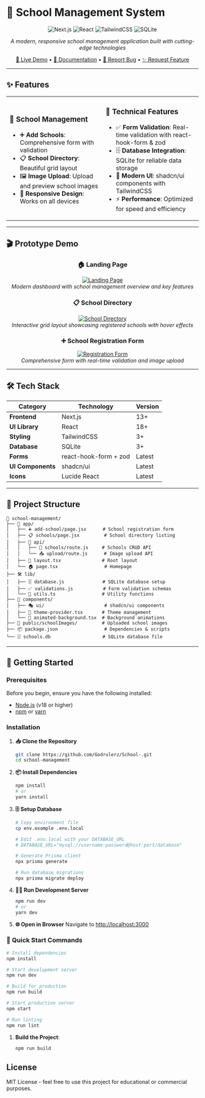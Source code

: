 # 🏫 School Management System

<div align="center">

![Next.js](https://img.shields.io/badge/Next.js-13+-black?style=for-the-badge&logo=next.js)
![React](https://img.shields.io/badge/React-18+-blue?style=for-the-badge&logo=react)
![TailwindCSS](https://img.shields.io/badge/TailwindCSS-3+-38B2AC?style=for-the-badge&logo=tailwind-css)
![SQLite](https://img.shields.io/badge/SQLite-3+-003B57?style=for-the-badge&logo=sqlite)

*A modern, responsive school management application built with cutting-edge technologies*

[🚀 Live Demo](https://school-management-ruddy-one.vercel.app/) • [📖 Documentation](#getting-started) • [🐛 Report Bug](#) • [✨ Request Feature](#)

</div>

---

## ✨ Features

<table>
<tr>
<td width="50%">

### 🏢 **School Management**
- ➕ **Add Schools**: Comprehensive form with validation
- 📋 **School Directory**: Beautiful grid layout
- 🖼️ **Image Upload**: Upload and preview school images
- 📱 **Responsive Design**: Works on all devices

</td>
<td width="50%">

### 🔧 **Technical Features**
- ✅ **Form Validation**: Real-time validation with react-hook-form & zod
- 🗄️ **Database Integration**: SQLite for reliable data storage
- 🎨 **Modern UI**: shadcn/ui components with TailwindCSS
- ⚡ **Performance**: Optimized for speed and efficiency

</td>
</tr>
</table>

---

## 🎬 Prototype Demo

<div align="center">

### 🏠 Landing Page
[![Landing Page](https://drive.google.com/uc?id=1D6Ee4F6V21zagkGpfQck8xYZlXj125UB)](https://drive.google.com/file/d/1D6Ee4F6V21zagkGpfQck8xYZlXj125UB/view?usp=drive_link)  
*Modern dashboard with school management overview and key features*

### 📋 School Directory
[![School Directory](https://drive.google.com/uc?id=1vgsvkWhjGXbUUW8CJ9suSVSsbodnLKaA)](https://drive.google.com/file/d/1vgsvkWhjGXbUUW8CJ9suSVSsbodnLKaA/view?usp=drive_link)  
*Interactive grid layout showcasing registered schools with hover effects*

### ➕ School Registration Form
[![Registration Form](https://drive.google.com/uc?id=1odeG38B7dsdNBgaHtdxG5YQQnt-E9KmE)](https://drive.google.com/file/d/1odeG38B7dsdNBgaHtdxG5YQQnt-E9KmE/view?usp=drive_link)  
*Comprehensive form with real-time validation and image upload*

</div>


---

## 🛠️ Tech Stack

<div align="center">

| Category | Technology | Version |
|----------|------------|---------|
| **Frontend** | Next.js | 13+ |
| **UI Library** | React | 18+ |
| **Styling** | TailwindCSS | 3+ |
| **Database** | SQLite | 3+ |
| **Forms** | react-hook-form + zod | Latest |
| **UI Components** | shadcn/ui | Latest |
| **Icons** | Lucide React | Latest |

</div>

---

## 📁 Project Structure

```
🏫 school-management/
├── 📱 app/
│   ├── ➕ add-school/page.jsx      # School registration form
│   ├── 📋 schools/page.jsx         # School directory listing
│   ├── 🔌 api/
│   │   ├── 🏢 schools/route.js     # Schools CRUD API
│   │   └── 📤 upload/route.js      # Image upload API
│   ├── 🎨 layout.tsx               # Root layout
│   └── 🏠 page.tsx                 # Homepage
├── 🛠️ lib/
│   ├── 🗄️ database.js              # SQLite database setup
│   ├── ✅ validations.js           # Form validation schemas
│   └── 🔧 utils.ts                 # Utility functions
├── 🎨 components/
│   ├── 🎭 ui/                      # shadcn/ui components
│   ├── 🌙 theme-provider.tsx       # Theme management
│   └── 🎨 animated-background.tsx  # Background animations
├── 📁 public/schoolImages/         # Uploaded school images
├── 📦 package.json                 # Dependencies & scripts
└── 🗄️ schools.db                   # SQLite database file
```

---

## 🚀 Getting Started

### Prerequisites

Before you begin, ensure you have the following installed:
- [Node.js](https://nodejs.org/) (v18 or higher)
- [npm](https://www.npmjs.com/) or [yarn](https://yarnpkg.com/)

### Installation

1. **📥 Clone the Repository**
   ```bash
   git clone https://github.com/Godrulerz/School-.git
   cd school-management
   ```

2. **📦 Install Dependencies**
   ```bash
   npm install
   # or
   yarn install
   ```

3. **🗄️ Setup Database**
   ```bash
   # Copy environment file
   cp env.example .env.local
   
   # Edit .env.local with your DATABASE_URL
   # DATABASE_URL="mysql://username:password@host:port/database"
   
   # Generate Prisma client
   npx prisma generate
   
   # Run database migrations
   npx prisma migrate deploy
   ```

4. **🏃‍♂️ Run Development Server**
   ```bash
   npm run dev
   # or
   yarn dev
   ```

5. **🌐 Open in Browser**
   Navigate to [http://localhost:3000](http://localhost:3000)

### 🎯 Quick Start Commands

```bash
# Install dependencies
npm install

# Start development server
npm run dev

# Build for production
npm run build

# Start production server
npm start

# Run linting
npm run lint
```

1. **Build the Project**:
   ```bash
   npm run build
   ```




## License

MIT License - feel free to use this project for educational or commercial purposes.